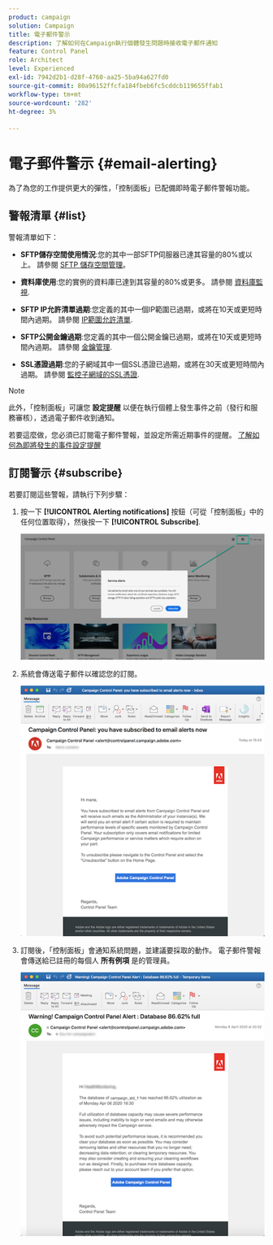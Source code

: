 ```yaml
---
product: campaign
solution: Campaign
title: 電子郵件警示
description: 了解如何在Campaign執行個體發生問題時接收電子郵件通知
feature: Control Panel
role: Architect
level: Experienced
exl-id: 7942d2b1-d28f-4760-aa25-5ba94a627fd0
source-git-commit: 80a96152ffcfa184fbeb6fc5cddcb119655ffab1
workflow-type: tm+mt
source-wordcount: '282'
ht-degree: 3%

---
```


# 電子郵件警示 {#email-alerting}

為了為您的工作提供更大的彈性，「控制面板」已配備即時電子郵件警報功能。

## 警報清單 {#list}

警報清單如下：

* **SFTP儲存空間使用情況**:您的其中一部SFTP伺服器已達其容量的80%或以上。 請參閱 [SFTP 儲存空間管理](../../sftp/using/sftp-storage-management.md)。

* **資料庫使用**:您的實例的資料庫已達到其容量的80%或更多。 請參閱 [資料庫監視](../../performance-monitoring/using/database-monitoring.md).

* **SFTP IP允許清單過期**:您定義的其中一個IP範圍已過期，或將在10天或更短時間內過期。 請參閱 [IP範圍允許清單](../../sftp/using/ip-range-allow-listing.md).

* **SFTP公開金鑰過期**:您定義的其中一個公開金鑰已過期，或將在10天或更短時間內過期。 請參閱 [金鑰管理](../../sftp/using/key-management.md).

* **SSL憑證過期**:您的子網域其中一個SSL憑證已過期，或將在30天或更短時間內過期。 請參閱 [監控子網域的SSL憑證](../../subdomains-certificates/using/monitoring-ssl-certificates.md).

<!--* **Long running Queries**: A query has been running for more than 24 hours on one of your instances. See [Monitoring active queries](database-active-queries.md).-->

>[!NOTE]
>
>此外，「控制面板」可讓您 **設定提醒** 以便在執行個體上發生事件之前（發行和服務審核），透過電子郵件收到通知。
>
>若要這麼做，您必須已訂閱電子郵件警報，並設定所需近期事件的提醒。 [了解如何為即將發生的事件設定提醒](../../service-events/service-events.md#reminders)

## 訂閱警示 {#subscribe}

若要訂閱這些警報，請執行下列步驟：

1. 按一下 **[!UICONTROL Alerting notifications]** 按鈕（可從「控制面板」中的任何位置取得），然後按一下 **[!UICONTROL Subscribe]**.

   ![](assets/subscribing.png)

1. 系統會傳送電子郵件以確認您的訂閱。

   ![](assets/email_subscription.png)

1. 訂閱後，「控制面板」會通知系統問題，並建議要採取的動作。 電子郵件警報會傳送給已註冊的每個人 **所有例項** 是的管理員。

   ![](assets/alert_sample.png)
